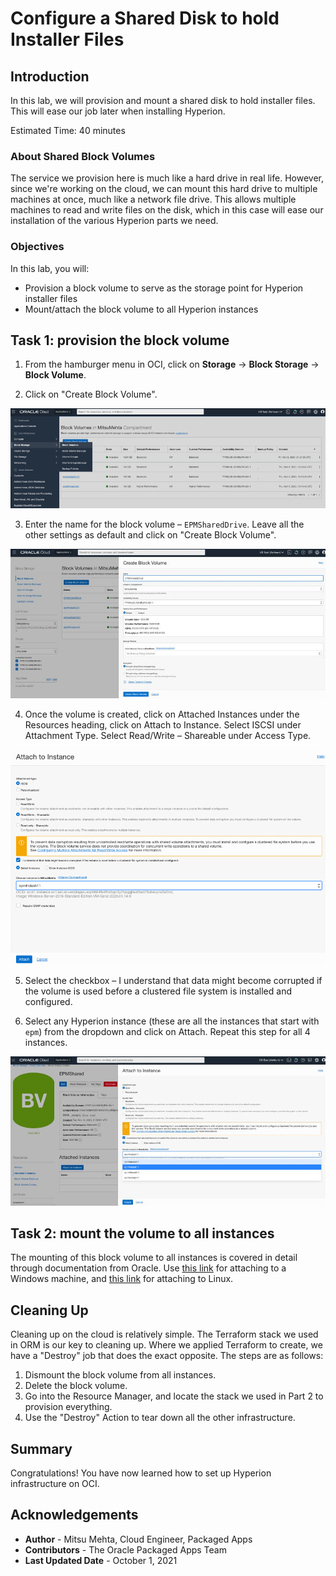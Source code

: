 # Configure a Shared Disk to hold Installer Files

## Introduction

In this lab, we will provision and mount a shared disk to hold installer files. This will ease our job later when installing Hyperion.

Estimated Time: 40 minutes

### About Shared Block Volumes
The service we provision here is much like a hard drive in real life. However, since we're working on the cloud, we can mount this hard drive to multiple machines at once, much like a network file drive. This allows multiple machines to read and write files on the disk, which in this case will ease our installation of the various Hyperion parts we need.

### Objectives

In this lab, you will:
* Provision a block volume to serve as the storage point for Hyperion installer files
* Mount/attach the block volume to all Hyperion instances

## Task 1: provision the block volume

1. From the hamburger menu in OCI, click on **Storage** -> **Block Storage** -> **Block Volume**.

2. Click on "Create Block Volume".

![Creating block volume](images/diskconfig1.png)

3. Enter the name for the block volume – `EPMSharedDrive`. Leave all the other settings as default and click on "Create Block Volume".

![Entering parameters for block volume](images/diskconfig2.png)

4. Once the volume is created, click on Attached Instances under the Resources heading, click on Attach to Instance. Select ISCSI under Attachment Type. Select Read/Write – Shareable under Access Type.

![Attaching block volume to an instance](images/diskconfig3.png)

5. Select the checkbox –
I understand that data might become corrupted if the volume is used before a clustered file system is installed and configured.

6. Select any Hyperion instance (these are all the instances that start with `epm`) from the dropdown and click on Attach. Repeat this step for all 4 instances.

![More attaching block volume to instances](images/diskconfig4.png)

## Task 2: mount the volume to all instances

The mounting of this block volume to all instances is covered in detail through documentation from Oracle. Use [this link](https://docs.oracle.com/en-us/iaas/Content/GSG/Tasks/addingstorageForWindows.htm) for attaching to a Windows machine, and [this link](https://docs.oracle.com/en-us/iaas/Content/GSG/Tasks/addingstorage.htm) for attaching to Linux.

## Cleaning Up

Cleaning up on the cloud is relatively simple. The Terraform stack we used in ORM is our key to cleaning up. Where we applied Terraform to create, we have a "Destroy" job that does the exact opposite. The steps are as follows:

1. Dismount the block volume from all instances.
2. Delete the block volume.
3. Go into the Resource Manager, and locate the stack we used in Part 2 to provision everything.
4. Use the "Destroy" Action to tear down all the other infrastructure.

## Summary

Congratulations! You have now learned how to set up Hyperion infrastructure on OCI.

## Acknowledgements
* **Author** - Mitsu Mehta, Cloud Engineer, Packaged Apps
* **Contributors** - The Oracle Packaged Apps Team
* **Last Updated Date** - October 1, 2021

